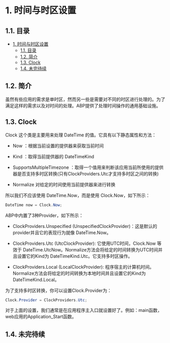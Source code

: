 # 1. 时间与时区设置

## 1.1. 目录

<!-- TOC -->

- [1. 时间与时区设置](#1)
    - [1.1. 目录](#11)
    - [1.2. 简介](#12)
    - [1.3. Clock](#13-clock)
    - [1.4. 未完待续](#14)

<!-- /TOC -->

## 1.2. 简介

虽然有些应用的需求是单时区，然而另一些是需要对不同的时区进行处理的。为了满足这样的需求以及对时间的处理。ABP提供了处理时间操作的通用基础设施。

## 1.3. Clock

Clock 这个类是主要用来处理 DateTime 的值。它具有以下静态属性和方法：

- Now ：根据当前设置的提供器来获取当前时间

- Kind ：取得当前提供器的 DateTimeKind

- SupportsMultipleTimezone ：取得一个值用来判断该应用当前所使用的提供器是否支持多时区转换(只有ClockProviders.Utc才支持多时区之间的转换)

- Normalize 对给定的时间使用当前提供器来进行转换

所以我们不应该使用 DateTime.Now，而是使用 Clock.Now，如下所示：

```c#
DateTime now = Clock.Now;
```

ABP中内置了3种Provider，如下所示：

- ClockProviders.Unspecified (UnspecifiedClockProvider)：这是默认的provider并且它的表现行为就像 DateTime.Now。

- ClockProviders.Utc (UtcClockProvider): 它使用UTC时间，Clock.Now 等效于 DateTime.UtcNow。Normalize方法会将给定的时间转换为UTC时间并且设置它的Kind为 DateTimeKind.Utc。它支持多时区操作。

- ClockProviders.Local (LocalClockProvider): 程序宿主的计算机时间。Normalize方法会将给定的时间转换为本地时间并且设置它的Kind为 DateTimeKind.Local。

为了支持多时区转换，你可以设置Clock.Provider为：

```c#
Clock.Provider = ClockProviders.Utc;
```

对于上面的设置，我们通常是在应用程序主入口就设置好了。例如：main函数，web应用的Application_Start函数。

## 1.4. 未完待续